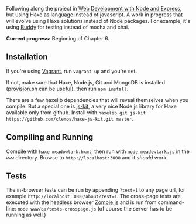 Following along the project in [Web Development with Node and Express](http://shop.oreilly.com/product/0636920032977.do), but using Haxe as language instead of javascript. A work in progress that will evolve using Haxe solutions instead of Node packages. For example, it's using [Buddy](https://github.com/ciscoheat/buddy) for testing instead of mocha and chai.

**Current progress:** Beginning of Chapter 6.

## Installation

If you're using [Vagrant](http://vagrantup.com), run `vagrant up` and you're set.

If not, make sure that Haxe, Node.js, Git and MongoDB is installed ([provision.sh](https://github.com/ciscoheat/meadowlark/blob/master/provision.sh) can be useful), then run `npm install`.

There are a few haxelib dependencies that will reveal themselves when you compile. But a special one is [js-kit](https://github.com/clemos/haxe-js-kit), a very nice Node.js library for Haxe available only from github. Install with `haxelib git js-kit https://github.com/clemos/haxe-js-kit.git master`.

## Compiling and Running

Compile with `haxe meadowlark.hxml`, then run with `node meadowlark.js` in the `www` directory. Browse to `http://localhost:3000` and it *should* work.

## Tests

The in-browser tests can be run by appending `?test=1` to any page url, for example `http://localhost:3000/about?test=1`. The cross-page tests are executed with the headless browser [Zombie.js](http://zombie.labnotes.org/) and is run from command-line: `node www/qa/tests-crosspage.js` (of course the server has to be running as well.)

